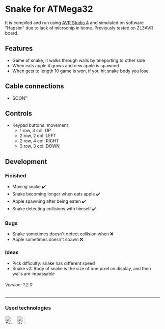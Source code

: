 # Snake for ATMega32
It is compiled and run using [AVR Studio 4](https://www.microchip.com/en-us/tools-resources/develop/microchip-studio) and simulated on software "Hapsim" due to lack of microchip in home. Previously tested on ZL3AVR board.
## Features
- Game of snake, it walks through walls by teleporting to other side
- When eats apple it grows and new apple is spawned
- When gets to length 10 game is won, if you hit snake body you lose
## Cable connections
- SOON&trade;
## Controls
- Keypad buttons: movement
  - 1 row, 3 col: UP
  - 2 row, 2 col: LEFT
  - 2 row, 4 col: RIGHT
  - 3 row, 3 col: DOWN
## Development
### Finished
- Moving snake ✔️
- Snake becoming longer when eats apple ✔️
- Apple spawning after being eaten ✔️
- Snake detecting collisions with himself ✔️
### Bugs
- Snake sometimes doesn't detect collision when ❌
- Apple sometimes doesn't spawn ❌
### Ideas
- Pick difficulty: snake has different speed
- Snake v2: Body of snake is the size of one pixel on display, and then walls are impassable

###### Version: 1.2.0
---
### Used technologies
[<img align="left" alt="Embedded C" width="26px" src="https://cdn.jsdelivr.net/gh/devicons/devicon/icons/embeddedc/embeddedc-original.svg" style="padding-right:10px;" />][embedded-c]
[<img align="left" alt="Atmel Studio" width="26px" src="https://user-images.githubusercontent.com/33003089/212467784-e56c7958-7bd5-42fa-abfd-2756ecd99206.png" style="padding-right:10px;" />][atmel-studio]

[embedded-c]: https://en.wikipedia.org/wiki/Embedded_C
[atmel-studio]: https://www.microchip.com/en-us/tools-resources/develop/microchip-studio
